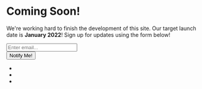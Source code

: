 <!DOCTYPE html>
<html lang="en">

<head>

  <meta charset="utf-8">
  <meta name="viewport" content="width=device-width, initial-scale=1, shrink-to-fit=no">
  <meta name="description" content="">
  <meta name="author" content="">

  <title>Coming Soon - Start Bootstrap Theme</title>

  <!-- Bootstrap core CSS -->
  <link href="vendor/bootstrap/css/bootstrap.min.css" rel="stylesheet">

  <!-- Custom fonts for this template -->
  <link href="https://fonts.googleapis.com/css?family=Source+Sans+Pro:200,200i,300,300i,400,400i,600,600i,700,700i,900,900i" rel="stylesheet">
  <link href="https://fonts.googleapis.com/css?family=Merriweather:300,300i,400,400i,700,700i,900,900i" rel="stylesheet">
  <link href="vendor/fontawesome-free/css/all.min.css" rel="stylesheet" type="text/css">

  <!-- Custom styles for this template -->
  <link href="css/coming-soon.min.css" rel="stylesheet">

</head>

<body>

  <div class="overlay"></div>
  <gif src="img/98c313_bc50689f861f49079ea492a9e351779c_mv2.gif" type="img/98c313_bc50689f861f49079ea492a9e351779c_mv2.gif">
  </gif>

  <div class="masthead">
    <div class="masthead-bg"></div>
    <div class="container h-100">
      <div class="row h-100">
        <div class="col-12 my-auto">
          <div class="masthead-content text-white py-5 py-md-0">
            <h1 class="mb-3">Coming Soon!</h1>
            <p class="mb-5">We're working hard to finish the development of this site. Our target launch date is
              <strong>January 2022</strong>! Sign up for updates using the form below!</p>
            <div class="input-group input-group-newsletter">
              <input type="email" class="form-control" placeholder="Enter email..." aria-label="Enter email..." aria-describedby="submit-button">
              <div class="input-group-append">
                <button class="btn btn-secondary" type="button" id="submit-button">Notify Me!</button>
              </div>
            </div>
          </div>
        </div>
      </div>
    </div>
  </div>

  <div class="social-icons">
    <ul class="list-unstyled text-center mb-0">
      <li class="list-unstyled-item">
        <a href="#">
          <i class="fab fa-twitter"></i>
        </a>
      </li>
      <li class="list-unstyled-item">
        <a href="#">
          <i class="fab fa-facebook-f"></i>
        </a>
      </li>
      <li class="list-unstyled-item">
        <a href="#">
          <i class="fab fa-instagram"></i>
        </a>
      </li>
    </ul>
  </div>

  <!-- Bootstrap core JavaScript -->
  <script src="vendor/jquery/jquery.min.js"></script>
  <script src="vendor/bootstrap/js/bootstrap.bundle.min.js"></script>

  <!-- Custom scripts for this template -->
  <script src="js/coming-soon.min.js"></script>

</body>

</html>
